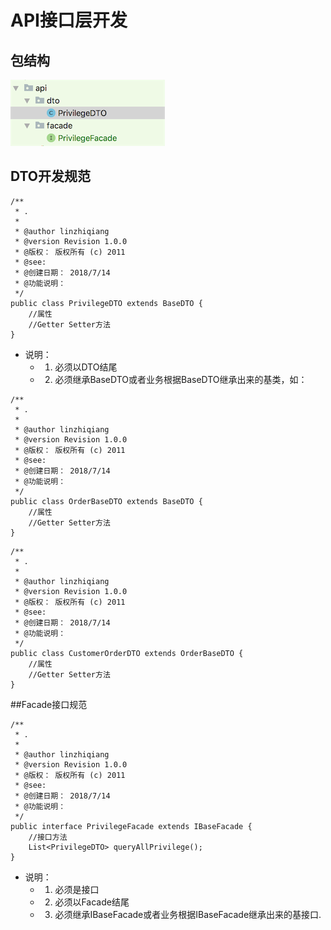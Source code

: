 # API接口层开发

## 包结构

![](../.gitbook/assets/api-package.png)


## DTO开发规范

```
/**
 * .
 *
 * @author linzhiqiang
 * @version Revision 1.0.0
 * @版权： 版权所有 (c) 2011
 * @see:
 * @创建日期： 2018/7/14
 * @功能说明：
 */
public class PrivilegeDTO extends BaseDTO {
    //属性
    //Getter Setter方法
}
```
+ 说明：
    + 1. 必须以DTO结尾
    + 2. 必须继承BaseDTO或者业务根据BaseDTO继承出来的基类，如：
    
```
/**
 * .
 *
 * @author linzhiqiang
 * @version Revision 1.0.0
 * @版权： 版权所有 (c) 2011
 * @see:
 * @创建日期： 2018/7/14
 * @功能说明：
 */
public class OrderBaseDTO extends BaseDTO {
    //属性
    //Getter Setter方法
}
```
```
/**
 * .
 *
 * @author linzhiqiang
 * @version Revision 1.0.0
 * @版权： 版权所有 (c) 2011
 * @see:
 * @创建日期： 2018/7/14
 * @功能说明：
 */
public class CustomerOrderDTO extends OrderBaseDTO {
    //属性
    //Getter Setter方法
}
```

##Facade接口规范

```
/**
 * .
 *
 * @author linzhiqiang
 * @version Revision 1.0.0
 * @版权： 版权所有 (c) 2011
 * @see:
 * @创建日期： 2018/7/14
 * @功能说明：
 */
public interface PrivilegeFacade extends IBaseFacade {
    //接口方法
    List<PrivilegeDTO> queryAllPrivilege();
}
```
+ 说明：
    + 1. 必须是接口
    + 2. 必须以Facade结尾
    + 3. 必须继承IBaseFacade或者业务根据IBaseFacade继承出来的基接口.

    
    
    


